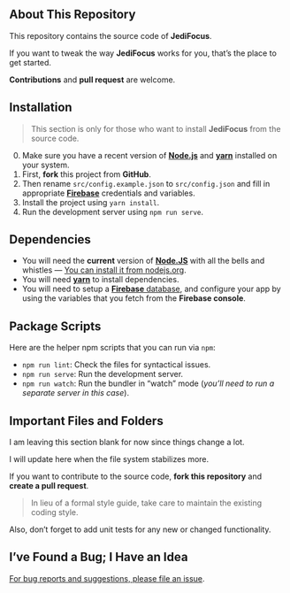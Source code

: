 ## About This Repository

This repository contains the source code of **JediFocus**.

If you want to tweak the way **JediFocus** works for you, that’s the place to get started.

**Contributions** and **pull request** are welcome.

## Installation

> This section is only for those who want to install **JediFocus** from the source code.

0. Make sure you have a recent version of [**Node.js**][node] and [**yarn**][yarn] installed on your system.
1. First, **fork** this project from **GitHub**.
2. Then rename `src/config.example.json` to `src/config.json` and fill in appropriate [**Firebase**][firebase] credentials and variables.
3. Install the project using `yarn install`.
4. Run the development server using `npm run serve`.

## Dependencies

* You will need the **current** version of [**Node.JS**][node] with all the bells and whistles — [You can install it from nodejs.org][node].
* You will need [**yarn**][yarn] to install dependencies.
* You will need to setup a [**Firebase** database][firebase], and configure your app by using the variables that you fetch from the **Firebase console**.

## Package Scripts

Here are the helper npm scripts that you can run via `npm`:

* `npm run lint`: Check the files for syntactical issues.
* `npm run serve`: Run the development server.
* `npm run watch`: Run the bundler in “watch” mode (*you’ll need to run a separate server in this case*).

## Important Files and Folders

I am leaving this section blank for now since things change a lot.

I will update here when the file system stabilizes more.

If you want to contribute to the source code, **fork this repository** and **create a pull request**.

> In lieu of a formal style guide, take care to maintain the existing coding style.

Also, don’t forget to add unit tests for any new or changed functionality.

## I’ve Found a Bug; I Have an Idea

[For bug reports and suggestions, please file an issue][ticket].


[email]: mailto:me@volkan.io
[firebase]: https://firebase.google.com "Firebase helps you build better mobile apps"
[jfdi-manifesto]: https://gist.github.com/v0lkan/2731233 "The JFDI Manifesto"
[jfdi]: https://github.com/v0lkan/jfdi "JFDI: A Hacker’s Way of Getting Stuff Done"
[limited-resources]: https://www.youtube.com/watch?v=FKTxC9pl-WM "Making Badass Developers"
[node]: https://nodejs.org/en/ "Node.js"
[ticket]: https://github.com/jsbites/jedifocus/issues/new "Create a New Issue"
[vidcast]: https://bytesized.tv/ "ByteSized.TV"
[yarn]: https://yarnpkg.com "Yarn: Fast, Reliable, and Secure Dependency Management"
